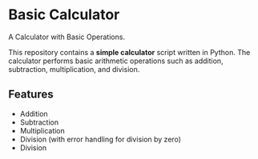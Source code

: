 # Basic Calculator 
A Calculator with Basic Operations.

This repository contains a **simple calculator** script written in Python. The calculator performs basic arithmetic operations such as addition, subtraction, multiplication, and division.

## Features

- Addition
- Subtraction
- Multiplication
- Division (with error handling for division by zero)
- Division
